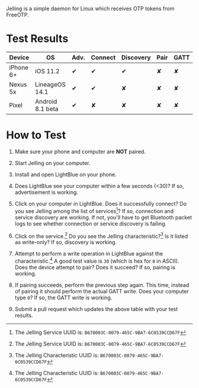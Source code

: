 Jelling is a simple daemon for Linux which receives OTP tokens from FreeOTP.

# Test Results

|   Device   |        OS        | Adv. | Connect | Discovery | Pair | GATT |
| ---------- | ---------------- | ---- | ------- | --------- | ---- | ---- |
|  iPhone 6+ | iOS 11.2         |  ✔   |    ✔    |     ✔     |  ✘   |  ✘   |
|   Nexus 5x | LineageOS 14.1   |  ✔   |    ✔    |     ✘     |  ✘   |  ✘   |
|      Pixel | Android 8.1 beta |  ✔   |    ✘    |     ✘     |  ✘   |  ✘   |

# How to Test

1. Make sure your phone and computer are **NOT** paired.

2. Start Jelling on your computer.

3. Install and open LightBlue on your phone.


4. Does LightBlue see your computer within a few seconds (<30)? If so,
   advertisement is working.

5. Click on your computer in LightBlue. Does it successfully connect? Do you
   see Jelling among the list of services[^1]? If so, connection and service
   discovery are working. If not, you'll have to get Bluetooth packet logs to
   see whether connection or service discovery is failing.

6. Click on the service.[^1] Do you see the Jelling characteristic?[^2] Is it
   listed as write-only? If so, discovery is working.

7. Attempt to perform a write operation in LightBlue against the
   characteristic.[^2] A good test value is `30` (which is hex for `0` in
   ASCII). Does the device attempt to pair? Does it succeed? If so, pairing is
   working.

8. If pairing succeeds, perform the previous step again. This time, instead of
   pairing it should perform the actual GATT write. Does your computer type
   `0`? If so, the GATT write is working.

9. Submit a pull request which updates the above table with your test results.

[^1]: The Jelling Service UUID is: `B670003C-0079-465C-9BA7-6C0539CCD67F`
[^2]: The Jelling Characteristic UUID is: `B670003C-0079-465C-9BA7-6C0539CCD67F`
